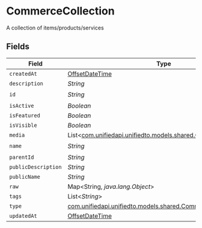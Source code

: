 # CommerceCollection

A collection of items/products/services


## Fields

| Field                                                                                                          | Type                                                                                                           | Required                                                                                                       | Description                                                                                                    |
| -------------------------------------------------------------------------------------------------------------- | -------------------------------------------------------------------------------------------------------------- | -------------------------------------------------------------------------------------------------------------- | -------------------------------------------------------------------------------------------------------------- |
| `createdAt`                                                                                                    | [OffsetDateTime](https://docs.oracle.com/javase/8/docs/api/java/time/OffsetDateTime.html)                      | :heavy_minus_sign:                                                                                             | N/A                                                                                                            |
| `description`                                                                                                  | *String*                                                                                                       | :heavy_minus_sign:                                                                                             | N/A                                                                                                            |
| `id`                                                                                                           | *String*                                                                                                       | :heavy_check_mark:                                                                                             | N/A                                                                                                            |
| `isActive`                                                                                                     | *Boolean*                                                                                                      | :heavy_minus_sign:                                                                                             | N/A                                                                                                            |
| `isFeatured`                                                                                                   | *Boolean*                                                                                                      | :heavy_minus_sign:                                                                                             | N/A                                                                                                            |
| `isVisible`                                                                                                    | *Boolean*                                                                                                      | :heavy_minus_sign:                                                                                             | N/A                                                                                                            |
| `media`                                                                                                        | List<[com.unifiedapi.unifiedto.models.shared.CommerceItemMedia](../../models/shared/CommerceItemMedia.md)>     | :heavy_minus_sign:                                                                                             | N/A                                                                                                            |
| `name`                                                                                                         | *String*                                                                                                       | :heavy_check_mark:                                                                                             | N/A                                                                                                            |
| `parentId`                                                                                                     | *String*                                                                                                       | :heavy_minus_sign:                                                                                             | N/A                                                                                                            |
| `publicDescription`                                                                                            | *String*                                                                                                       | :heavy_minus_sign:                                                                                             | N/A                                                                                                            |
| `publicName`                                                                                                   | *String*                                                                                                       | :heavy_minus_sign:                                                                                             | N/A                                                                                                            |
| `raw`                                                                                                          | Map<String, *java.lang.Object*>                                                                                | :heavy_minus_sign:                                                                                             | N/A                                                                                                            |
| `tags`                                                                                                         | List<*String*>                                                                                                 | :heavy_minus_sign:                                                                                             | N/A                                                                                                            |
| `type`                                                                                                         | [com.unifiedapi.unifiedto.models.shared.CommerceCollectionType](../../models/shared/CommerceCollectionType.md) | :heavy_minus_sign:                                                                                             | N/A                                                                                                            |
| `updatedAt`                                                                                                    | [OffsetDateTime](https://docs.oracle.com/javase/8/docs/api/java/time/OffsetDateTime.html)                      | :heavy_minus_sign:                                                                                             | N/A                                                                                                            |